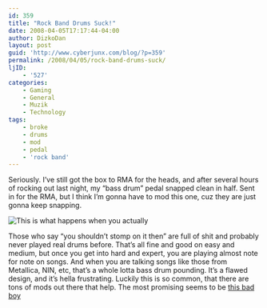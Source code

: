```yaml
---
id: 359
title: "Rock Band Drums Suck!"
date: 2008-04-05T17:17:44-04:00
author: DizkoDan
layout: post
guid: 'http://www.cyberjunx.com/blog/?p=359'
permalink: /2008/04/05/rock-band-drums-suck/
ljID:
    - '527'
categories:
    - Gaming
    - General
    - Muzik
    - Technology
tags:
    - broke
    - drums
    - mod
    - pedal
    - 'rock band'
---
```


Seriously. I’ve still got the box to RMA for the heads, and after several hours of rocking out last night, my “bass drum” pedal snapped clean in half. Sent in for the RMA, but I think I’m gonna have to mod this one, cuz they are just gonna keep snapping.

![This is what happens when you actually ](http://www.cyberjunx.com/brokeasspedal.jpg)

Those who say “you shouldn’t stomp on it then” are full of shit and probably never played real drums before. That’s all fine and good on easy and medium, but once you get into hard and expert, you are playing almost note for note on songs. And when you are talking songs like those from Metallica, NIN, etc, that’s a whole lotta bass drum pounding. It’s a flawed design, and it’s hella frustrating. Luckily this is so common, that there are tons of mods out there that help. The most promising seems to be [this bad boy](http://cgi.ebay.com/Rock-Band-Bass-Drum-Pedal-Fix-PEDAL-METAL-with-HINGE_W0QQitemZ300212727710QQihZ020QQcategoryZ122517QQssPageNameZWDVWQQrdZ1QQcmdZViewItem)